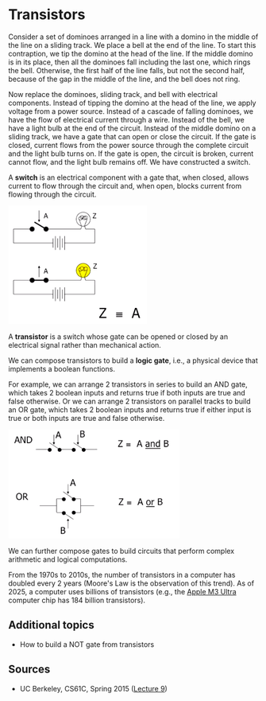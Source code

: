 # Transistors

Consider a set of dominoes arranged in a line with a domino in the middle of the line on a sliding track. We place a bell at the end of the line. To start this contraption, we tip the domino at the head of the line. If the middle domino is in its place, then all the dominoes fall including the last one, which rings the bell. Otherwise, the first half of the line falls, but not the second half, because of the gap in the middle of the line, and the bell does not ring.

Now replace the dominoes, sliding track, and bell with electrical components. Instead of tipping the domino at the head of the line, we apply voltage from a power source. Instead of a cascade of falling dominoes, we have the flow of electrical current through a wire. Instead of the bell, we have a light bulb at the end of the circuit. Instead of the middle domino on a sliding track, we have a gate that can open or close the circuit. If the gate is closed, current flows from the power source through the complete circuit and the light bulb turns on. If the gate is open, the circuit is broken, current cannot flow, and the light bulb remains off. We have constructed a switch.

A **switch** is an electrical component with a gate that, when closed, allows current to flow through the circuit and, when open, blocks current from flowing through the circuit.

![switches](/img/switches.png)

A **transistor** is a switch whose gate can be opened or closed by an electrical signal rather than mechanical action.

We can compose transistors to build a **logic gate**, i.e., a physical device that implements a boolean functions.

For example, we can arrange 2 transistors in series to build an AND gate, which takes 2 boolean inputs and returns true if both inputs are true and false otherwise. Or we can arrange 2 transistors on parallel tracks to build an OR gate, which takes 2 boolean inputs and returns true if either input is true or both inputs are true and false otherwise.

![and_or_gates](/img/and_or_gates.png)

We can further compose gates to build circuits that perform complex arithmetic and logical computations.

From the 1970s to 2010s, the number of transistors in a computer has doubled every 2 years (Moore's Law is the observation of this trend). As of 2025, a computer uses billions of transistors (e.g., the [Apple M3 Ultra](https://en.wikipedia.org/wiki/Apple_M3) computer chip has 184 billion transistors).

## Additional topics

* How to build a NOT gate from transistors

## Sources

* UC Berkeley, CS61C, Spring 2015 ([Lecture 9](https://www.youtube.com/watch?v=zpGzXfWRk70&list=PLhMnuBfGeCDM8pXLpqib90mDFJI-e1lpk&index=9))